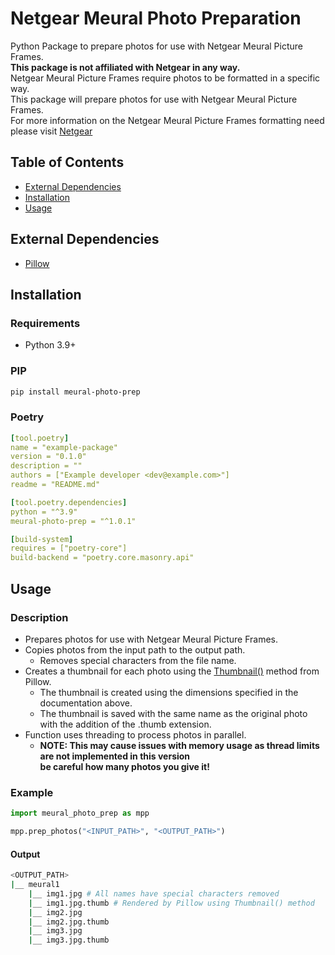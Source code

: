 # Netgear Meural Photo Preparation
Python Package to prepare photos for use with Netgear Meural Picture Frames. \
__This package is not affiliated with Netgear in any way.__ \
Netgear Meural Picture Frames require photos to be formatted in a specific way. \
This package will prepare photos for use with Netgear Meural Picture Frames. \
For more information on the Netgear Meural Picture Frames formatting need please visit
[Netgear](https://kb.netgear.com/000064426/How-do-I-add-images-or-videos-to-a-memory-card-for-my-Meural)
## Table of Contents
* [External Dependencies](#external-dependencies)
* [Installation](#installation)
* [Usage](#usage)

## External Dependencies
* [Pillow](https://pillow.readthedocs.io/en/stable/)
## Installation
### Requirements
* Python 3.9+

### PIP
```bash
pip install meural-photo-prep
```
### Poetry
```yaml
[tool.poetry]
name = "example-package"
version = "0.1.0"
description = ""
authors = ["Example developer <dev@example.com>"]
readme = "README.md"

[tool.poetry.dependencies]
python = "^3.9"
meural-photo-prep = "^1.0.1"

[build-system]
requires = ["poetry-core"]
build-backend = "poetry.core.masonry.api"
```

## Usage
### Description
* Prepares photos for use with Netgear Meural Picture Frames.
* Copies photos from the input path to the output path. 
  * Removes special characters from the file name.
* Creates a thumbnail for each photo using the 
[Thumbnail()](https://pillow.readthedocs.io/en/stable/reference/Image.html#PIL.Image.Image.thumbnail) 
method from Pillow.
  * The thumbnail is created using the dimensions specified in the documentation above.
  * The thumbnail is saved with the same name as the original photo with the addition of the .thumb extension.
* Function uses threading to process photos in parallel. 
  * **__NOTE: This may cause issues with memory usage as thread limits are not implemented in this version \
  be careful how many photos you give it!__**
### Example
```python
import meural_photo_prep as mpp

mpp.prep_photos("<INPUT_PATH>", "<OUTPUT_PATH>")
```
#### Output
```bash
<OUTPUT_PATH>
|__ meural1
    |__ img1.jpg # All names have special characters removed
    |__ img1.jpg.thumb # Rendered by Pillow using Thumbnail() method
    |__ img2.jpg
    |__ img2.jpg.thumb
    |__ img3.jpg
    |__ img3.jpg.thumb
